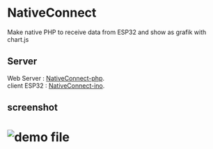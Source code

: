 # NativeConnect
Make native PHP to receive data from ESP32 and show as grafik with chart.js
## Server
Web Server : [NativeConnect-php](https://github.com/spotomatic/NativeConnect-php). <br/>
client ESP32 : [NativeConnect-ino](https://github.com/spotomatic/NativeConnect-ino). <br/>
## screenshot
# ![demo file](https://raw.githubusercontent.com/spotomatic/NativeConnect-php/master/screenshot.gif)
